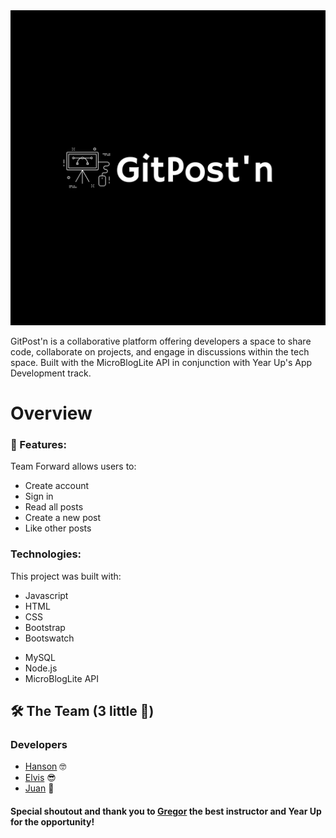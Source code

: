 <div align="center">
   <!-- <h1>GitPost'n</h1> -->
   <img src="./logo-white.png"  />

   
</div>

GitPost'n is a collaborative platform offering developers a space to share code, collaborate on projects, and engage in discussions within the tech space. Built with the MicroBlogLite API in conjunction with Year Up's App Development track. 





# Overview

### :dart: Features:

Team Forward allows users to:
- Create account
- Sign in
- Read all posts
- Create a new post
- Like other posts



### Technologies:
This project was built with:

  <ul>
    <li>Javascript</li>
    <li>HTML</li>
    <li>CSS</li>
    <li>Bootstrap</li>
    <li>Bootswatch</li>
  </ul>

  <ul>
    <li>MySQL</li>
    <li>Node.js</li>
    <li>MicroBlogLite API</li>
  </ul>



<!-- Contributing -->
## 🛠 The Team (3 little 🐷)

### Developers
- [Hanson](https://github.com/hansontram) 🤓
- [Elvis](https://github.com/VVSteven) 😎
- [Juan](https://github.com/0zoneGG) 🤠







#### Special shoutout and thank you to [Gregor](https://github.com/hansontram) the best instructor and Year Up for the opportunity!

